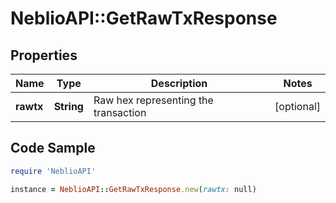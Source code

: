 # NeblioAPI::GetRawTxResponse

## Properties
Name | Type | Description | Notes
------------ | ------------- | ------------- | -------------
**rawtx** | **String** | Raw hex representing the transaction | [optional] 

## Code Sample

```ruby
require 'NeblioAPI'

instance = NeblioAPI::GetRawTxResponse.new(rawtx: null)
```


